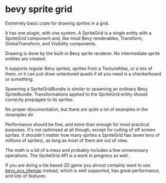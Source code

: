 # bevy sprite grid

Extremely basic crate for drawing sprites in a grid.

It has one plugin, with one system. A SpriteGrid is a single entity with a SpriteGrid component and, like most Bevy renderables, Transform, GlobalTransform, and Visibility components.

Drawing is done by the built-in Bevy sprite renderer. No intermediate sprite entities are created.

It supports regular Bevy sprites, sprites from a TextureAtlas, or a mix of them, or it can just draw untextured quads if all you need is a checkerboard or something.

Spawning a SpriteGridBundle is similar to spawning an ordinary Bevy SpriteBundle. 
Transformations applied to the SpriteGrid entity should correctly propagate to its sprites.

No proper documentation, but there are quite a lot of examples in the /examples dir. 

Performance should be fine, and more than enough for most practical purposes. It's not optimised at all though, except for culling of off screen sprites. It shouldn't matter how many sprites a SpriteGrid has (even tens of millions of sprites), as long as most of them are out of view.

The math is a bit of a mess and probably includes a few unnecessary operations. 
The SpriteGrid API is a work in progress as well.

If you are doing a tile based 2D game you almost certainly want to use [bevy_ecs_tilemap](https://github.com/StarArawn/bevy_ecs_tilemap) instead, which is well supported, has great performance, and lots of features.







